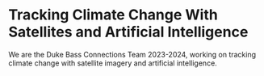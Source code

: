 # Tracking Climate Change With Satellites and Artificial Intelligence
We are the Duke Bass Connections Team 2023-2024, working on tracking climate change with satellite imagery and artificial intelligence.
